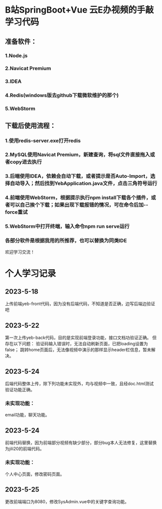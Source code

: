 # B站SpringBoot+Vue 云E办视频的手敲学习代码

## 准备软件：
### 1.Node.js
### 2.Navicat Premium
### 3.IDEA
### 4.Redis(windows版去github下载微软维护的那个)
### 5.WebStorm

## 下载后使用流程：
### 1.使用redis-server.exe打开redis
### 2.MySQL使用Navicat Premium，新建查询，将sql文件直接拖入或者copy进去执行
### 3.后端使用IDEA，依赖会自动下载，或者提示是否Auto-Import，选择自动导入；然后找到YebApplication.java文件，点击三角符号运行
### 4.前端使用WebStorm，根据提示执行npm install下载各个插件，或者可以自己挨个下载；如果出现下载报错的情况，可在命令后加--force重试
### 5.WebStorm中打开终端，输入命令npm run serve运行
### 各部分软件是根据我用的所推荐，也可以替换为同类IDE
欢迎学习交流！





# 个人学习记录
## 2023-5-18 
上传前端yeb-front代码，因为没有后端代码，不知道是否正确，边写后端边验证吧

## 2023-5-22 
第一次上传yeb-back代码，目的是实现前端登录功能，接口文档功验证正确。
但存在以下问题：
    验证码输入错误时，无法自动刷新页面，已把loading设置为false；
    跳转home页面后，无法像视频中演示的那样显示header栏信息，暂未解决。

## 2023-5-24
后端代码整体上传，除下列功能未实现外，均与视频中一致，且经doc.html测试验证功能正确。
### 未实现功能：
email功能，聊天功能。

## 2023-5-24
前端代码替换，因为前端部分视频有缺少部分，部分bug本人无法修复，这里替换为jili20的前端代码。
### 未实现功能：
个人中心页面，修改密码页面。

## 2023-5-25
更改前端端口为8080，修改SysAdmin.vue中的关键字查询功能。
